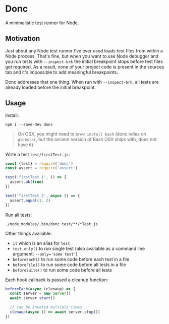 # Donc

A minimalistic test runner for Node.

## Motivation

Just about any Node test runner I've ever used loads test files from within a Node process. That's fine, but when you want to use Node debugger and you run tests with `--inspect-brk` the initial breakpoint stops before test files get required. As a result, none of your project code is present in the sources tab and it's impossible to add meaningful breakpoints.

Donc addresses that one thing. When run with `--inspect-brk`, all tests are already loaded before the initial breakpoint.

## Usage

Install:

    npm i --save-dev donc


> On OSX, you might need to `brew install bash` (donc relies on `globstar`, but the ancient version of Bash OSX ships with, does not have it)

Write a test `test/firstTest.js`:

```javascript
const {test} = require('donc')
const assert = require('assert')

test('firstTest 1', () => {
  assert.ok(true)
})

test('firstTest 2', async () => {
  assert.equal(1, 2)
})
```

Run all tests:

    ./node_modules/.bin/donc test/**/*Test.js

Other things available:

- `it` which is an alias for `test`
- `test.only()` to run single test (also available as a command line argument: `--only='some test'`)
- `beforeEach()` to run some code before each test in a file
- `beforeFile()` to run some code before all tests in a file
- `beforeSuite()` to run some code before all tests

Each hook callback is passed a cleanup function:

```javascript
beforeEach(async (clenaup) => {
  const server = new Server()
  await server.start()

  // can be invoked multiple times
  clenaup(async () => await server.stop())
})
```
